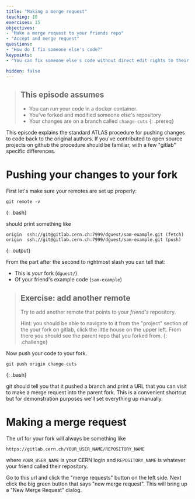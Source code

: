 ```yaml
---
title: "Making a merge request"
teaching: 10
exercises: 15
objectives:
- "Make a merge request to your friends repo"
- "Accept and merge request"
questions:
- "How do I fix someone else's code?"
keypoints:
- "You can fix someone else's code without direct edit rights to their repository"

hidden: false
---
```


> ## This episode assumes
>
> - You can run your code in a docker container.
> - You've forked and modified someone else's repository
> - Your changes are on a branch called `change-cuts`
{: .prereq}

This episode explains the standard ATLAS procedure for pushing changes
to code back to the original authors. If you've contributed to open
source projects on github the procedure should be familiar, with a few
"gitlab" specific differences.

# Pushing your changes to your fork

First let's make sure your remotes are set up properly:

~~~
git remote -v
~~~
{: .bash}

should print something like

~~~
origin	ssh://git@gitlab.cern.ch:7999/dguest/sam-example.git (fetch)
origin	ssh://git@gitlab.cern.ch:7999/dguest/sam-example.git (push)
~~~
{: .output}

From the part after the second to rightmost slash you can tell that:
- This is _your_ fork (`dguest/`)
- Of your friend's example code (`sam-example`)

> ## Exercise: add another remote
>
> Try to add another remote that points to your _friend's_ repository.
>
> Hint: you should be able to navigate to it from the "project" section
> of the your fork on gitlab, click the little house on the upper left.
> From there you should see the parent repo that you forked from.
{: .challenge}

Now push your code to your fork.
~~~
git push origin change-cuts
~~~
{: .bash}

git should tell you that it pushed a branch and print a URL that you
can visit to make a merge request into the parent fork. This is a
convenient shortcut but for demonstration purposes we'll set
everything up manually.

# Making a merge request

The url for your fork will always be something like

~~~
https://gitlab.cern.ch/YOUR_USER_NAME/REPOSITORY_NAME
~~~

where `YOUR_USER_NAME` is your CERN login and `REPOSITORY_NAME` is
whatever your friend called their repository.

Go to this url and click the "merge requests" button on the left
side. Next click the big green button that says "new merge request". This will bring up a "New Merge Request" dialog.
